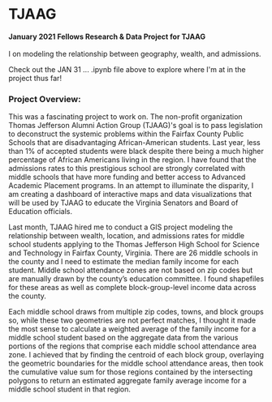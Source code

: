 # TJAAG
<b>January 2021 Fellows Research &amp; Data Project for TJAAG</b>
<br><br>
I on modeling the relationship between geography, wealth, and admissions.

Check out the JAN 31 ... .ipynb file above to explore where I'm at in the project thus far!


### Project Overview:
This was a fascinating project to work on. The non-profit organization Thomas Jefferson Alumni Action Group (TJAAG)'s goal is to pass legislation to deconstruct the systemic problems within the Fairfax County Public Schools that are disadvantaging African-American students. Last year, less than 1% of accepted students were black despite there being a much higher percentage of African Americans living in the region. I have found that the admissions rates to this prestigious school are strongly correlated with middle schools that have more funding and better access to Advanced Academic Placement programs. In an attempt to illuminate the disparity, I am creating a dashboard of interactive maps and data visualizations that will be used by TJAAG to educate the Virginia Senators and Board of Education officials. 

Last month, TJAAG hired me to conduct a GIS project modeling the relationship between wealth, location, and admissions rates for middle school students applying to the Thomas Jefferson High School for Science and Technology in Fairfax County, Virginia. There are 26 middle schools in the county and I need to estimate the median family income for each student. Middle school attendance zones are not based on zip codes but are manually drawn by the county’s education committee. I found shapefiles for these areas as well as complete block-group-level income data across the county.

Each middle school draws from multiple zip codes, towns, and block groups so, while these two geometries are not perfect matches, I thought it made the most sense to calculate a weighted average of the family income for a middle school student based on the aggregate data from the various portions of the regions that comprise each middle school attendance area zone. I achieved that by finding the centroid of each block group, overlaying the geometric boundaries for the middle school attendance areas, then took the cumulative value sum for those regions contained by the intersecting polygons to return an estimated aggregate family average income for a middle school student in that region. 
